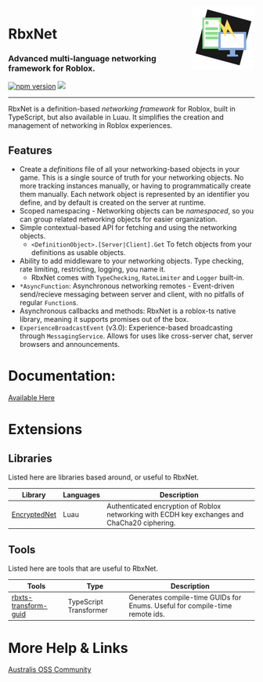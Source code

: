 <img src="logo.png" align="right"/>

<h1>RbxNet</h1>
<h3>Advanced multi-language networking framework for Roblox.</h3>

<a href="https://www.npmjs.com/package/@rbxts/net"><img src="https://badge.fury.io/js/@rbxts%2Fnet.svg" alt="npm version" height="18"></a>
<a href="https://wally.run/package/vorlias/net"><img src="https://img.shields.io/badge/wally%20package-3.0.1-red" height="18"/></a>

---

RbxNet is a definition-based _networking framework_ for Roblox, built in TypeScript, but also available in Luau. It simplifies the creation and management of networking in Roblox experiences.

## Features
- Create a _definitions_ file of all your networking-based objects in your game. This is a single source of truth for your networking objects. No more tracking instances manually, or having to programmatically create them manually. Each network object is represented by an identifier you define, and by default is created on the server at runtime.
- Scoped namespacing - Networking objects can be _namespaced_, so you can group related networking objects for easier organization.
- Simple contextual-based API for fetching and using the networking objects.
    - `<DefinitionObject>.[Server|Client].Get` To fetch objects from your definitions as usable objects.
- Ability to add middleware to your networking objects. Type checking, rate limiting, restricting, logging, you name it.
    - RbxNet comes with `TypeChecking`, `RateLimiter` and `Logger` built-in.
- `*AsyncFunction`: Asynchronous networking remotes - Event-driven send/recieve messaging between server and client, with no pitfalls of regular `Function`s.
- Asynchronous callbacks and methods: RbxNet is a roblox-ts native library, meaning it supports promises out of the box.
- `ExperienceBroadcastEvent` (v3.0): Experience-based broadcasting through `MessagingService`. Allows for uses like cross-server chat, server browsers and announcements.

# Documentation:

[Available Here](https://rbxnet.australis.dev/)

# Extensions

## Libraries
Listed here are libraries based around, or useful to RbxNet.

| Library                                                    | Languages | Description                                                                                   |
|------------------------------------------------------------|-----------|-----------------------------------------------------------------------------------------------|
| [EncryptedNet](https://github.com/boatbomber/EncryptedNet) | Luau      | Authenticated encryption of Roblox networking with ECDH key exchanges and ChaCha20 ciphering. |

## Tools
Listed here are tools that are useful to RbxNet.

| Tools                                                                     | Type                 | Description                                                                 |
|-------------------------------------------------------------------------------|----------------------|-----------------------------------------------------------------------------|
| [rbxts-transform-guid](https://github.com/roblox-aurora/rbxts-transform-guid) | TypeScript Transformer | Generates compile-time GUIDs for Enums. Useful for compile-time remote ids. |

# More Help & Links

[Australis OSS Community](https://discord.gg/SvUcvTRjPZ)
